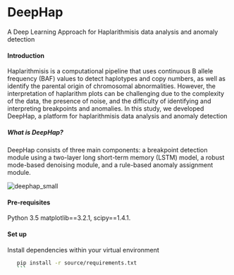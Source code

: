 # DeepHap
A Deep Learning Approach for Haplarithmisis data analysis and anomaly detection



#### Introduction 
Haplarithmisis is a computational pipeline that uses continuous B allele frequency (BAF) values to detect haplotypes and copy numbers, as well as identify the parental origin of chromosomal abnormalities. However, the interpretation of haplarithm plots can be challenging due to the complexity of the data, the presence of noise, and the difficulty of identifying and interpreting breakpoints and anomalies. In this study, we developed DeepHap, a platform for haplarithmisis data analysis and anomaly detection

##### What is DeepHap?
DeepHap consists of three main components: a breakpoint detection module using a two-layer long short-term memory (LSTM) model, a robust mode-based denoising module, and a rule-based anomaly assignment module.  


![deephap_small](https://user-images.githubusercontent.com/91246296/220306055-78eb8480-1a0d-4390-a258-faf94d8d3198.JPG)



#### Pre-requisites

Python 3.5
matplotlib==3.2.1,
scipy==1.4.1.

#### Set up
Install dependencies within your virtual environment

 ```bash
    pip install -r source/requirements.txt
    ```
